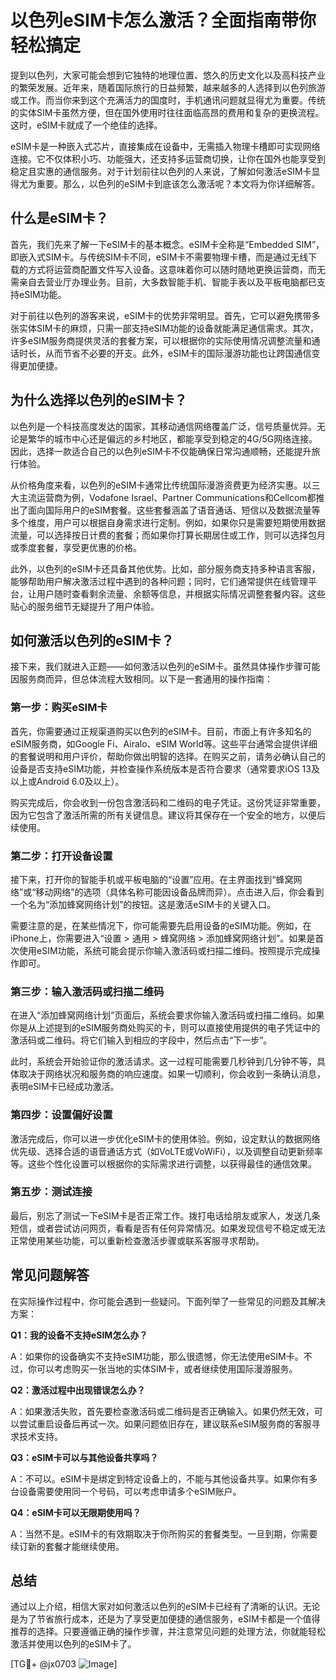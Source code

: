 # 以色列eSIM卡怎么激活？全面指南带你轻松搞定

提到以色列，大家可能会想到它独特的地理位置、悠久的历史文化以及高科技产业的繁荣发展。近年来，随着国际旅行的日益频繁，越来越多的人选择到以色列旅游或工作。而当你来到这个充满活力的国度时，手机通讯问题就显得尤为重要。传统的实体SIM卡虽然方便，但在国外使用时往往面临高昂的费用和复杂的更换流程。这时，eSIM卡就成了一个绝佳的选择。

eSIM卡是一种嵌入式芯片，直接集成在设备中，无需插入物理卡槽即可实现网络连接。它不仅体积小巧、功能强大，还支持多运营商切换，让你在国外也能享受到稳定且实惠的通信服务。对于计划前往以色列的人来说，了解如何激活eSIM卡显得尤为重要。那么，以色列的eSIM卡到底该怎么激活呢？本文将为你详细解答。

## 什么是eSIM卡？

首先，我们先来了解一下eSIM卡的基本概念。eSIM卡全称是“Embedded SIM”，即嵌入式SIM卡。与传统SIM卡不同，eSIM卡不需要物理卡槽，而是通过无线下载的方式将运营商配置文件写入设备。这意味着你可以随时随地更换运营商，而无需亲自去营业厅办理业务。目前，大多数智能手机、智能手表以及平板电脑都已支持eSIM功能。

对于前往以色列的游客来说，eSIM卡的优势非常明显。首先，它可以避免携带多张实体SIM卡的麻烦，只需一部支持eSIM功能的设备就能满足通信需求。其次，许多eSIM服务商提供灵活的套餐方案，可以根据你的实际使用情况调整流量和通话时长，从而节省不必要的开支。此外，eSIM卡的国际漫游功能也让跨国通信变得更加便捷。

## 为什么选择以色列的eSIM卡？

以色列是一个科技高度发达的国家，其移动通信网络覆盖广泛，信号质量优异。无论是繁华的城市中心还是偏远的乡村地区，都能享受到稳定的4G/5G网络连接。因此，选择一款适合自己的以色列eSIM卡不仅能确保日常沟通顺畅，还能提升旅行体验。

从价格角度来看，以色列的eSIM卡通常比传统国际漫游资费更为经济实惠。以三大主流运营商为例，Vodafone Israel、Partner Communications和Cellcom都推出了面向国际用户的eSIM套餐。这些套餐涵盖了语音通话、短信以及数据流量等多个维度，用户可以根据自身需求进行定制。例如，如果你只是需要短期使用数据流量，可以选择按日计费的套餐；而如果你打算长期居住或工作，则可以选择包月或季度套餐，享受更优惠的价格。

此外，以色列的eSIM卡还具备其他优势。比如，部分服务商支持多种语言客服，能够帮助用户解决激活过程中遇到的各种问题；同时，它们通常提供在线管理平台，让用户随时查看剩余流量、余额等信息，并根据实际情况调整套餐内容。这些贴心的服务细节无疑提升了用户体验。

## 如何激活以色列的eSIM卡？

接下来，我们就进入正题——如何激活以色列的eSIM卡。虽然具体操作步骤可能因服务商而异，但总体流程大致相同。以下是一套通用的操作指南：

### 第一步：购买eSIM卡

首先，你需要通过正规渠道购买以色列的eSIM卡。目前，市面上有许多知名的eSIM服务商，如Google Fi、Airalo、eSIM World等。这些平台通常会提供详细的套餐说明和用户评价，帮助你做出明智的选择。在购买之前，请务必确认自己的设备是否支持eSIM功能，并检查操作系统版本是否符合要求（通常要求iOS 13及以上或Android 6.0及以上）。

购买完成后，你会收到一份包含激活码和二维码的电子凭证。这份凭证非常重要，因为它包含了激活所需的所有关键信息。建议将其保存在一个安全的地方，以便后续使用。

### 第二步：打开设备设置

接下来，打开你的智能手机或平板电脑的“设置”应用。在主界面找到“蜂窝网络”或“移动网络”的选项（具体名称可能因设备品牌而异）。点击进入后，你会看到一个名为“添加蜂窝网络计划”的按钮。这是激活eSIM卡的关键入口。

需要注意的是，在某些情况下，你可能需要先启用设备的eSIM功能。例如，在iPhone上，你需要进入“设置 > 通用 > 蜂窝网络 > 添加蜂窝网络计划”。如果是首次使用eSIM功能，系统可能会提示你输入激活码或扫描二维码。按照提示完成操作即可。

### 第三步：输入激活码或扫描二维码

在进入“添加蜂窝网络计划”页面后，系统会要求你输入激活码或扫描二维码。如果你是从上述提到的eSIM服务商处购买的卡，则可以直接使用提供的电子凭证中的激活码或二维码。将它们输入到相应的字段中，然后点击“下一步”。

此时，系统会开始验证你的激活请求。这一过程可能需要几秒钟到几分钟不等，具体取决于网络状况和服务商的响应速度。如果一切顺利，你会收到一条确认消息，表明eSIM卡已经成功激活。

### 第四步：设置偏好设置

激活完成后，你可以进一步优化eSIM卡的使用体验。例如，设定默认的数据网络优先级、选择合适的语音通话方式（如VoLTE或VoWiFi），以及调整自动更新频率等。这些个性化设置可以根据你的实际需求进行调整，以获得最佳的通信效果。

### 第五步：测试连接

最后，别忘了测试一下eSIM卡是否正常工作。拨打电话给朋友或家人，发送几条短信，或者尝试访问网页，看看是否有任何异常情况。如果发现信号不稳定或无法正常使用某些功能，可以重新检查激活步骤或联系客服寻求帮助。

## 常见问题解答

在实际操作过程中，你可能会遇到一些疑问。下面列举了一些常见的问题及其解决方案：

**Q1：我的设备不支持eSIM怎么办？**

A：如果你的设备确实不支持eSIM功能，那么很遗憾，你无法使用eSIM卡。不过，你可以考虑购买一张当地的实体SIM卡，或者继续使用国际漫游服务。

**Q2：激活过程中出现错误怎么办？**

A：如果激活失败，首先要检查激活码或二维码是否正确输入。如果仍然无效，可以尝试重启设备后再试一次。如果问题依旧存在，建议联系eSIM服务商的客服寻求技术支持。

**Q3：eSIM卡可以与其他设备共享吗？**

A：不可以。eSIM卡是绑定到特定设备上的，不能与其他设备共享。如果你有多台设备需要使用同一个号码，可以考虑申请多个eSIM账户。

**Q4：eSIM卡可以无限期使用吗？**

A：当然不是。eSIM卡的有效期取决于你所购买的套餐类型。一旦到期，你需要续订新的套餐才能继续使用。

## 总结

通过以上介绍，相信大家对如何激活以色列的eSIM卡已经有了清晰的认识。无论是为了节省旅行成本，还是为了享受更加便捷的通信服务，eSIM卡都是一个值得推荐的选择。只要遵循正确的操作步骤，并注意常见问题的处理方法，你就能轻松激活并使用以色列的eSIM卡了。

[TG💪+ @jx0703 ![Image](https://github.com/user-attachments/assets/dbca1d08-cadb-493c-b0ec-ad6f7a83f270)]